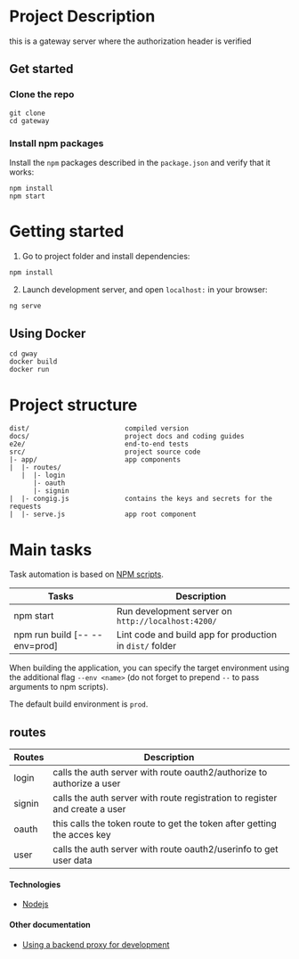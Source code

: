 # Project Description
this is a gateway server where the authorization header is verified

## Get started

### Clone the repo

```shell
git clone
cd gateway
```

### Install npm packages

Install the `npm` packages described in the `package.json` and verify that it works:

```shell
npm install
npm start
```


# Getting started

1. Go to project folder and install dependencies:
 ```bash
 npm install
 ```
 
2. Launch development server, and open `localhost:` in your browser:
 ```bash
 ng serve
 ```
 ## Using Docker
 ```docker
 cd gway
 docker build
 docker run
 ```

# Project structure

```
dist/                        compiled version
docs/                        project docs and coding guides
e2e/                         end-to-end tests
src/                         project source code
|- app/                      app components
|  |- routes/
   |  |- login
      |- oauth
      |- signin
|  |- congig.js              contains the keys and secrets for the requests
|  |- serve.js               app root component
```

# Main tasks

Task automation is based on [NPM scripts](https://docs.npmjs.com/misc/scripts).

Tasks                         | Description
------------------------------|---------------------------------------------------------------------------------------
npm start                     | Run development server on `http://localhost:4200/`
npm run build [-- --env=prod] | Lint code and build app for production in `dist/` folder

When building the application, you can specify the target environment using the additional flag `--env <name>` (do not
forget to prepend `--` to pass arguments to npm scripts).

The default build environment is `prod`.
## routes

Routes          | Description
----------------|---------------------------------------------------------------------------------------
login           |  calls the auth server with route oauth2/authorize to authorize a user
signin          | calls the auth server with route registration to register and create a user
oauth           | this calls the token route to get the token after getting the acces key
user            | calls the auth server with route oauth2/userinfo to get user data

 
#### Technologies

- [Nodejs]()

#### Other documentation

- [Using a backend proxy for development](docs/backend-proxy.md)
